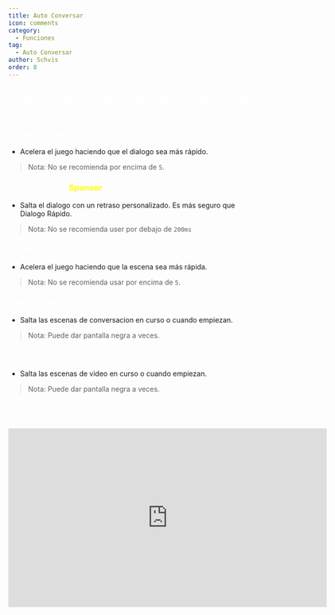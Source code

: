 ```yaml
---
title: Auto Conversar
icon: comments
category:
  - Funciones
tag:
  - Auto Conversar
author: Schvis
order: 8
---
```


## <span style='color:white;'>Auto Conversar: Habla automaticamente con los NPCs</span>
### <span style='color:white;'>Dialogo Rápido:</span>
- Acelera el juego haciendo que el dialogo sea más rápido.
> Nota: No se recomienda por encima de `5`.
### <span style='color:white;'>Saltar Dialogo (</span><span style='color:yellow;'>Sponsor</span><span style='color:white;'>):</span>
- Salta el dialogo con un retraso personalizado. Es más seguro que Dialogo Rápido.
> Nota: No se recomienda user por debajo de `200ms`
### <span style='color:white;'>Escenas Rápidas:</span>
- Acelera el juego haciendo que la escena sea más rápida.
> Nota: No se recomienda usar por encima de `5`.
### <span style='color:white;'>Saltar Conversaciones:</span>
- Salta las escenas de conversacion en curso o cuando empiezan.
> Nota: Puede dar pantalla negra a veces.
### <span style='color:white;'>Saltar Escenas:</span>
- Salta las escenas de video en curso o cuando empiezan.
> Nota: Puede dar pantalla negra a veces.

## <span style='color:white;'>Video de Ejemplo:</span>

<iframe width="640" height="360" src="https://www.youtube.com/embed/IS0BvLLO1xc?list=PL5eI1Tb64p56g27qfYk7VuFTz4FK6YrKa" title="Korepi - AutoTalk" frameborder="0" allow="accelerometer; autoplay; clipboard-write; encrypted-media; gyroscope; picture-in-picture; web-share" allowfullscreen></iframe>

